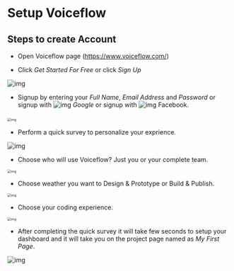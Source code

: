# Setup Voiceflow



## Steps to create Account


- Open Voiceflow page (https://www.voiceflow.com/)


- Click _Get Started For Free_ or click _Sign Up_

![img](https://i.imgur.com/aciCWvk.png)

- Signup by entering your _Full Name_, _Email Address_ and _Password_ or signup with ![img](https://i.imgur.com/HqfrvhQ.png) _Google_ or signup with ![img](https://i.imgur.com/Tj5MVv7.png) Facebook.

​                               <img src="https://i.imgur.com/aGwEo7v.png" alt="img" style="zoom:50%;" />  

- Perform a quick survey to personalize your exprience.

![img](https://i.imgur.com/hongLmc.png)

- Choose who will use Voiceflow? Just you or your complete team.
<img src="https://i.imgur.com/gFnzEdN.png" alt="img" style="zoom:50%;" />

- Choose weather you want to Design & Prototype or Build & Publish.

<img src="https://i.imgur.com/YNOVARN.png" alt="img" style="zoom:50%;" />

- Choose your coding experience.

<img src="https://i.imgur.com/1CQhfml.png" alt="img" style="zoom:50%;" />

- After completing the quick survey it will take few seconds to setup your dashboard and it will take you on the project page named as *_My First Page_*.

![img](https://i.imgur.com/Sm1Qk8c.png)